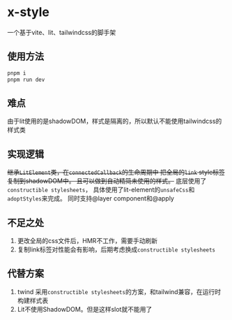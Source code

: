 # x-style
一个基于vite、lit、tailwindcss的脚手架

## 使用方法
```bash
pnpm i 
pnpm run dev
```

## 难点
由于lit使用的是shadowDOM，样式是隔离的，所以默认不能使用tailwindcss的样式类

## 实现逻辑
~~继承`LitElement`类，在`connectedCallback`的生命周期中 把全局的`link` style标签复制到shadowDOM中。 且可以做到自动精简未使用的样式。~~
底层使用了`constructible stylesheets`， 具体使用了lit-element的`unsafeCss`和`adoptStyles`来完成。
同时支持@layer component和@apply

## 不足之处
1. 更改全局的css文件后，HMR不工作，需要手动刷新
2. 复制link标签对性能会有影响，后期考虑换成`constructible stylesheets`


## 代替方案
1. twind 采用`constructible stylesheets`的方案，和tailwind兼容，在运行时构建样式表
2. Lit不使用ShadowDOM。但是这样slot就不能用了